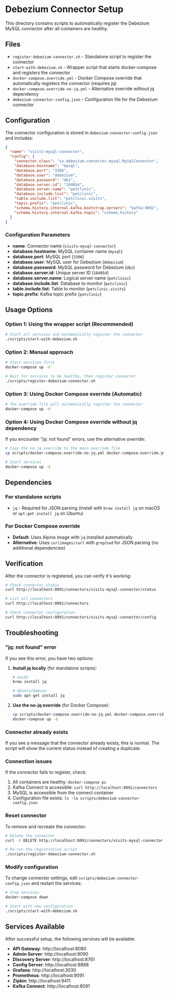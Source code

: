 # Debezium Connector Setup

This directory contains scripts to automatically register the Debezium MySQL connector after all containers are healthy.

## Files

- `register-debezium-connector.sh` - Standalone script to register the connector
- `start-with-debezium.sh` - Wrapper script that starts docker-compose and registers the connector
- `docker-compose.override.yml` - Docker Compose override that automatically registers the connector (requires jq)
- `docker-compose.override-no-jq.yml` - Alternative override without jq dependency
- `debezium-connector-config.json` - Configuration file for the Debezium connector

## Configuration

The connector configuration is stored in `debezium-connector-config.json` and includes:

```json
{
  "name": "visits-mysql-connector",
  "config": {
    "connector.class": "io.debezium.connector.mysql.MySqlConnector",
    "database.hostname": "mysql",
    "database.port": "3306",
    "database.user": "debezium",
    "database.password": "dbz",
    "database.server.id": "184054",
    "database.server.name": "petclinic",
    "database.include.list": "petclinic",
    "table.include.list": "petclinic.visits",
    "topic.prefix": "petclinic",
    "schema.history.internal.kafka.bootstrap.servers": "kafka:9092",
    "schema.history.internal.kafka.topic": "schema_history"
  }
}
```

### Configuration Parameters

- **name**: Connector name (`visits-mysql-connector`)
- **database.hostname**: MySQL container name (`mysql`)
- **database.port**: MySQL port (`3306`)
- **database.user**: MySQL user for Debezium (`debezium`)
- **database.password**: MySQL password for Debezium (`dbz`)
- **database.server.id**: Unique server ID (`184054`)
- **database.server.name**: Logical server name (`petclinic`)
- **database.include.list**: Database to monitor (`petclinic`)
- **table.include.list**: Table to monitor (`petclinic.visits`)
- **topic.prefix**: Kafka topic prefix (`petclinic`)

## Usage Options

### Option 1: Using the wrapper script (Recommended)

```bash
# Start all services and automatically register the connector
./scripts/start-with-debezium.sh
```

### Option 2: Manual approach

```bash
# Start services first
docker-compose up -d

# Wait for services to be healthy, then register connector
./scripts/register-debezium-connector.sh
```

### Option 3: Using Docker Compose override (Automatic)

```bash
# The override file will automatically register the connector
docker-compose up -d
```

### Option 4: Using Docker Compose override without jq dependency

If you encounter "jq: not found" errors, use the alternative override:

```bash
# Copy the no-jq override to the main override file
cp scripts/docker-compose.override-no-jq.yml docker-compose.override.yml

# Start services
docker-compose up -d
```

## Dependencies

### For standalone scripts
- `jq` - Required for JSON parsing (install with `brew install jq` on macOS or `apt-get install jq` on Ubuntu)

### For Docker Compose override
- **Default**: Uses Alpine image with `jq` installed automatically
- **Alternative**: Uses `curlimages/curl` with `grep`/`sed` for JSON parsing (no additional dependencies)

## Verification

After the connector is registered, you can verify it's working:

```bash
# Check connector status
curl http://localhost:8091/connectors/visits-mysql-connector/status

# List all connectors
curl http://localhost:8091/connectors

# Check connector configuration
curl http://localhost:8091/connectors/visits-mysql-connector/config
```

## Troubleshooting

### "jq: not found" error
If you see this error, you have two options:

1. **Install jq locally** (for standalone scripts):
   ```bash
   # macOS
   brew install jq
   
   # Ubuntu/Debian
   sudo apt-get install jq
   ```

2. **Use the no-jq override** (for Docker Compose):
   ```bash
   cp scripts/docker-compose.override-no-jq.yml docker-compose.override.yml
   docker-compose up -d
   ```

### Connector already exists
If you see a message that the connector already exists, this is normal. The script will show the current status instead of creating a duplicate.

### Connection issues
If the connector fails to register, check:
1. All containers are healthy: `docker-compose ps`
2. Kafka Connect is accessible: `curl http://localhost:8091/connectors`
3. MySQL is accessible from the connect container
4. Configuration file exists: `ls -la scripts/debezium-connector-config.json`

### Reset connector
To remove and recreate the connector:

```bash
# Delete the connector
curl -X DELETE http://localhost:8091/connectors/visits-mysql-connector

# Re-run the registration script
./scripts/register-debezium-connector.sh
```

### Modify configuration
To change connector settings, edit `scripts/debezium-connector-config.json` and restart the services:

```bash
# Stop services
docker-compose down

# Start with new configuration
./scripts/start-with-debezium.sh
```

## Services Available

After successful setup, the following services will be available:

- **API Gateway**: http://localhost:8080
- **Admin Server**: http://localhost:9090
- **Discovery Server**: http://localhost:8761
- **Config Server**: http://localhost:8888
- **Grafana**: http://localhost:3030
- **Prometheus**: http://localhost:9091
- **Zipkin**: http://localhost:9411
- **Kafka Connect**: http://localhost:8091 